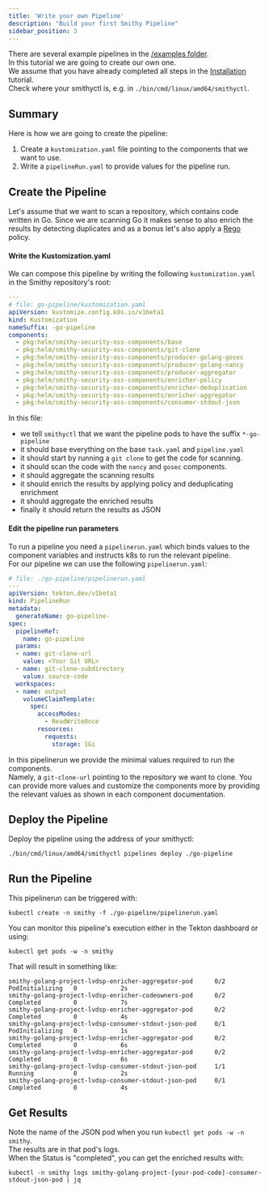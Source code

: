 ```yaml
---
title: 'Write your own Pipeline'
description: "Build your first Smithy Pipeline"
sidebar_position: 3
---
```


There are several example pipelines in the [/examples folder](https://github.com/smithy-security/smithy/tree/main/examples/pipelines).  
In this tutorial we are going to create our own one.  
We assume that you have already completed all steps in the [Installation](/docs/oss/quickstart#installation) tutorial.  
Check where your smithyctl is, e.g. in `./bin/cmd/linux/amd64/smithyctl`.

## Summary 

Here is how we are going to create the pipeline:

1. Create a `kustomization.yaml` file pointing to the components that we want to use.
2. Write a `pipelineRun.yaml` to provide values for the pipeline run.

## Create the Pipeline

Let's assume that we want to scan a repository, which contains code written in Go.
Since we are scanning Go it makes sense to also enrich the results by detecting
duplicates and as a bonus let's also apply a [Rego](https://www.openpolicyagent.org/docs/latest/policy-language/) policy.

#### Write the Kustomization.yaml
We can compose this pipeline by writing the following `kustomization.yaml` in the Smithy repository's root:

```yaml
---
# file: go-pipeline/kustomization.yaml
apiVersion: kustomize.config.k8s.io/v1beta1
kind: Kustomization
nameSuffix: -go-pipeline
components:
  - pkg:helm/smithy-security-oss-components/base
  - pkg:helm/smithy-security-oss-components/git-clone
  - pkg:helm/smithy-security-oss-components/producer-golang-gosec
  - pkg:helm/smithy-security-oss-components/producer-golang-nancy
  - pkg:helm/smithy-security-oss-components/producer-aggregator
  - pkg:helm/smithy-security-oss-components/enricher-policy
  - pkg:helm/smithy-security-oss-components/enricher-deduplication
  - pkg:helm/smithy-security-oss-components/enricher-aggregator
  - pkg:helm/smithy-security-oss-components/consumer-stdout-json
```
In this file:
* we tell `smithyctl` that we want the pipeline pods to have the suffix
  `*-go-pipeline`
* it should base everything on the base `task.yaml` and `pipeline.yaml`
* it should start by running a `git clone` to get the code for scanning.
* it should scan the code with the `nancy` and `gosec` components.
* it should aggregate the scanning results
* it should enrich the results by applying policy and deduplicating enrichment
* it should aggregate the enriched results
* finally it should return the results as JSON

#### Edit the pipeline run parameters

To run a pipeline you need a `pipelinerun.yaml` which binds values to the
component variables and instructs k8s to run the relevant pipeline.  
For our pipeline we can use the following `pipelinerun.yaml`:

```yaml
# file: ./go-pipeline/pipelinerun.yaml
---
apiVersion: tekton.dev/v1beta1
kind: PipelineRun
metadata:
  generateName: go-pipeline-
spec:
  pipelineRef:
    name: go-pipeline
  params:
  - name: git-clone-url
    value: <Your Git URL>
  - name: git-clone-subdirectory
    value: source-code
  workspaces:
  - name: output
    volumeClaimTemplate:
      spec:
        accessModes:
          - ReadWriteOnce
        resources:
          requests:
            storage: 1Gi
```

In this pipelinerun we provide the minimal values required to run the components.  
Namely, a `git-clone-url` pointing to the repository we want to clone.
You can provide more values and customize the components more by providing the
relevant values as shown in each component documentation.

## Deploy the Pipeline
Deploy the pipeline using the address of your smithyctl:
```
./bin/cmd/linux/amd64/smithyctl pipelines deploy ./go-pipeline

```

## Run the Pipeline
This pipelinerun can be triggered with:
```
kubectl create -n smithy -f ./go-pipeline/pipelinerun.yaml
```

You can monitor this pipeline's execution either in the Tekton dashboard or
using:

```
kubectl get pods -w -n smithy
```

That will result in something like:  
```cgo
smithy-golang-project-lvdsp-enricher-aggregator-pod      0/2     PodInitializing   0            2s
smithy-golang-project-lvdsp-enricher-codeowners-pod      0/2     Completed         0            7s
smithy-golang-project-lvdsp-enricher-aggregator-pod      0/2     Completed         0            4s
smithy-golang-project-lvdsp-consumer-stdout-json-pod     0/1     PodInitializing   0            1s
smithy-golang-project-lvdsp-enricher-aggregator-pod      0/2     Completed         0            6s
smithy-golang-project-lvdsp-enricher-aggregator-pod      0/2     Completed         0            6s
smithy-golang-project-lvdsp-consumer-stdout-json-pod     1/1     Running           0            2s
smithy-golang-project-lvdsp-consumer-stdout-json-pod     0/1     Completed         0            4s
```

## Get Results
Note the name of the JSON pod when you run `kubectl get pods -w -n smithy`.  
The results are in that pod's logs.  
When the Status is "completed", you can get the enriched results with:

```shell
kubectl -n smithy logs smithy-golang-project-[your-pod-code]-consumer-stdout-json-pod | jq
```


